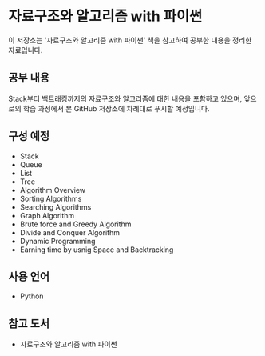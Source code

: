 # 자료구조와 알고리즘 with 파이썬

이 저장소는 '자료구조와 알고리즘 with 파이썬' 책을 참고하여 공부한 내용을 정리한 자료입니다. 

## 공부 내용
Stack부터 백트래킹까지의 자료구조와 알고리즘에 대한 내용을 포함하고 있으며, 앞으로의 학습 과정에서 본 GitHub 저장소에 차례대로 푸시할 예정입니다.

## 구성 예정
- Stack
- Queue
- List
- Tree
- Algorithm Overview
- Sorting Algorithms
- Searching Algorithms
- Graph Algorithm
- Brute force and Greedy Algorithm
- Divide and Conquer Algorithm
- Dynamic Programming
- Earning time by usnig Space and Backtracking

## 사용 언어
- Python

## 참고 도서
- 자료구조와 알고리즘 with 파이썬
